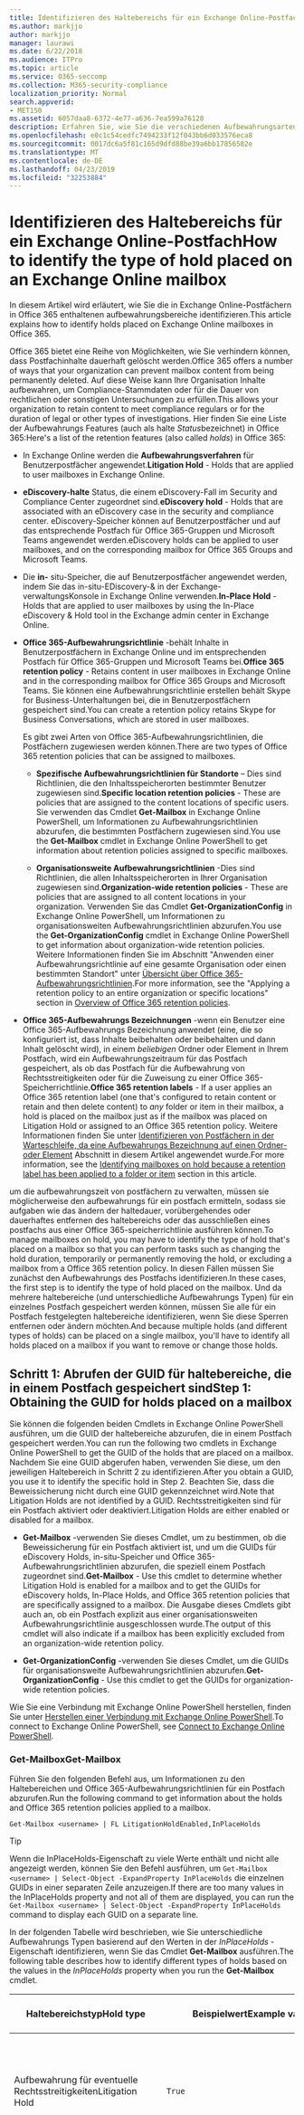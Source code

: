 ```yaml
---
title: Identifizieren des Haltebereichs für ein Exchange Online-Postfach
ms.author: markjjo
author: markjjo
manager: laurawi
ms.date: 6/22/2018
ms.audience: ITPro
ms.topic: article
ms.service: O365-seccomp
ms.collection: M365-security-compliance
localization_priority: Normal
search.appverid:
- MET150
ms.assetid: 6057daa8-6372-4e77-a636-7ea599a76128
description: Erfahren Sie, wie Sie die verschiedenen Aufbewahrungsarten identifizieren können, die in einem Office 365-Postfach gespeichert werden dürfen. Zu diesen Aufbewahrungsarten gehört das Litigation Hold, eDiscovery Holds und Office 365 Retention Policies. Sie können auch feststellen, ob ein Benutzer von einer organisationsweiten Aufbewahrungsrichtlinie ausgeschlossen wurde.
ms.openlocfilehash: e0c1c54cedfc7494233f12f043bb6d033576eca8
ms.sourcegitcommit: 0017dc6a5f81c165d9dfd88be39a6bb17856582e
ms.translationtype: MT
ms.contentlocale: de-DE
ms.lasthandoff: 04/23/2019
ms.locfileid: "32253884"
---
```

# <a name="how-to-identify-the-type-of-hold-placed-on-an-exchange-online-mailbox"></a><span data-ttu-id="81dcb-105">Identifizieren des Haltebereichs für ein Exchange Online-Postfach</span><span class="sxs-lookup"><span data-stu-id="81dcb-105">How to identify the type of hold placed on an Exchange Online mailbox</span></span>

<span data-ttu-id="81dcb-106">In diesem Artikel wird erläutert, wie Sie die in Exchange Online-Postfächern in Office 365 enthaltenen aufbewahrungsbereiche identifizieren.</span><span class="sxs-lookup"><span data-stu-id="81dcb-106">This article explains how to identify holds placed on Exchange Online mailboxes in Office 365.</span></span>

<span data-ttu-id="81dcb-107">Office 365 bietet eine Reihe von Möglichkeiten, wie Sie verhindern können, dass Postfachinhalte dauerhaft gelöscht werden.</span><span class="sxs-lookup"><span data-stu-id="81dcb-107">Office 365 offers a number of ways that your organization can prevent mailbox content from being permanently deleted.</span></span> <span data-ttu-id="81dcb-108">Auf diese Weise kann Ihre Organisation Inhalte aufbewahren, um Compliance-Stammdaten oder für die Dauer von rechtlichen oder sonstigen Untersuchungen zu erfüllen.</span><span class="sxs-lookup"><span data-stu-id="81dcb-108">This allows your organization to retain content to meet compliance regulars or for the duration of legal or other types of investigations.</span></span> <span data-ttu-id="81dcb-109">Hier finden Sie eine Liste der Aufbewahrungs Features (auch als halte *Status*bezeichnet) in Office 365:</span><span class="sxs-lookup"><span data-stu-id="81dcb-109">Here's a list of the retention features (also called *holds*) in Office 365:</span></span>

- <span data-ttu-id="81dcb-110">In Exchange Online werden die **Aufbewahrungsverfahren** für Benutzerpostfächer angewendet.</span><span class="sxs-lookup"><span data-stu-id="81dcb-110">**Litigation Hold** - Holds that are applied to user mailboxes in Exchange Online.</span></span>

- <span data-ttu-id="81dcb-111">**eDiscovery-halte** Status, die einem eDiscovery-Fall im Security and Compliance Center zugeordnet sind.</span><span class="sxs-lookup"><span data-stu-id="81dcb-111">**eDiscovery hold** - Holds that are associated with an eDiscovery case in the security and compliance center.</span></span> <span data-ttu-id="81dcb-112">eDiscovery-Speicher können auf Benutzerpostfächer und auf das entsprechende Postfach für Office 365-Gruppen und Microsoft Teams angewendet werden.</span><span class="sxs-lookup"><span data-stu-id="81dcb-112">eDiscovery holds can be applied to user mailboxes, and on the corresponding mailbox for Office 365 Groups and Microsoft Teams.</span></span>

- <span data-ttu-id="81dcb-113">Die **in-** situ-Speicher, die auf Benutzerpostfächer angewendet werden, indem Sie das in-situ-EDiscovery-& in der Exchange-verwaltungsKonsole in Exchange Online verwenden.</span><span class="sxs-lookup"><span data-stu-id="81dcb-113">**In-Place Hold** - Holds that are applied to user mailboxes by using the In-Place eDiscovery & Hold tool in the Exchange admin center in Exchange Online.</span></span>

- <span data-ttu-id="81dcb-114">**Office 365-Aufbewahrungsrichtlinie** -behält Inhalte in Benutzerpostfächern in Exchange Online und im entsprechenden Postfach für Office 365-Gruppen und Microsoft Teams bei.</span><span class="sxs-lookup"><span data-stu-id="81dcb-114">**Office 365 retention policy** - Retains content in user mailboxes in Exchange Online and in the corresponding mailbox for Office 365 Groups and Microsoft Teams.</span></span> <span data-ttu-id="81dcb-115">Sie können eine Aufbewahrungsrichtlinie erstellen behält Skype for Business-Unterhaltungen bei, die in Benutzerpostfächern gespeichert sind.</span><span class="sxs-lookup"><span data-stu-id="81dcb-115">You can create a retention policy retains Skype for Business Conversations, which are stored in user mailboxes.</span></span>

  <span data-ttu-id="81dcb-116">Es gibt zwei Arten von Office 365-Aufbewahrungsrichtlinien, die Postfächern zugewiesen werden können.</span><span class="sxs-lookup"><span data-stu-id="81dcb-116">There are two types of Office 365 retention policies that can be assigned to mailboxes.</span></span>

    - <span data-ttu-id="81dcb-117">**Spezifische Aufbewahrungsrichtlinien für Standorte** – Dies sind Richtlinien, die den Inhaltsspeicherorten bestimmter Benutzer zugewiesen sind.</span><span class="sxs-lookup"><span data-stu-id="81dcb-117">**Specific location retention policies** - These are policies that are assigned to the content locations of specific users.</span></span> <span data-ttu-id="81dcb-118">Sie verwenden das Cmdlet **Get-Mailbox** in Exchange Online PowerShell, um Informationen zu Aufbewahrungsrichtlinien abzurufen, die bestimmten Postfächern zugewiesen sind.</span><span class="sxs-lookup"><span data-stu-id="81dcb-118">You use the **Get-Mailbox** cmdlet in Exchange Online PowerShell to get information about retention policies assigned to specific mailboxes.</span></span>

    - <span data-ttu-id="81dcb-119">**Organisationsweite Aufbewahrungsrichtlinien** -Dies sind Richtlinien, die allen Inhaltsspeicherorten in Ihrer Organisation zugewiesen sind.</span><span class="sxs-lookup"><span data-stu-id="81dcb-119">**Organization-wide retention policies** - These are policies that are assigned to all content locations in your organization.</span></span> <span data-ttu-id="81dcb-120">Verwenden Sie das Cmdlet **Get-OrganizationConfig** in Exchange Online PowerShell, um Informationen zu organisationsweiten Aufbewahrungsrichtlinien abzurufen.</span><span class="sxs-lookup"><span data-stu-id="81dcb-120">You use the **Get-OrganizationConfig** cmdlet in Exchange Online PowerShell to get information about organization-wide retention policies.</span></span>
  <span data-ttu-id="81dcb-121">Weitere Informationen finden Sie im Abschnitt "Anwenden einer Aufbewahrungsrichtlinie auf eine gesamte Organisation oder einen bestimmten Standort" unter [Übersicht über Office 365-Aufbewahrungsrichtlinien](retention-policies.md#applying-a-retention-policy-to-an-entire-organization-or-specific-locations).</span><span class="sxs-lookup"><span data-stu-id="81dcb-121">For more information, see the "Applying a retention policy to an entire organization or specific locations" section in [Overview of Office 365 retention policies](retention-policies.md#applying-a-retention-policy-to-an-entire-organization-or-specific-locations).</span></span>

- <span data-ttu-id="81dcb-122">**Office 365-Aufbewahrungs Bezeichnungen** -wenn ein Benutzer eine Office 365-Aufbewahrungs Bezeichnung anwendet (eine, die so konfiguriert ist, dass Inhalte beibehalten oder beibehalten und dann Inhalt gelöscht wird), in einem *beliebigen* Ordner oder Element in Ihrem Postfach, wird ein Aufbewahrungszeitraum für das Postfach gespeichert, als ob das Postfach für die Aufbewahrung von Rechtsstreitigkeiten oder für die Zuweisung zu einer Office 365-Speicherrichtlinie.</span><span class="sxs-lookup"><span data-stu-id="81dcb-122">**Office 365 retention labels** - If a user applies an Office 365 retention label (one that's configured to retain content or retain and then delete content) to *any* folder or item in their mailbox, a hold is placed on the mailbox just as if the mailbox was placed on Litigation Hold or assigned to an Office 365 retention policy.</span></span> <span data-ttu-id="81dcb-123">Weitere Informationen finden Sie unter [Identifizieren von Postfächern in der Warteschleife, da eine Aufbewahrungs Bezeichnung auf einen Ordner-oder Element](#identifying-mailboxes-on-hold-because-a-retention-label-has-been-applied-to-a-folder-or-item) Abschnitt in diesem Artikel angewendet wurde.</span><span class="sxs-lookup"><span data-stu-id="81dcb-123">For more information, see the [Identifying mailboxes on hold because a retention label has been applied to a folder or item](#identifying-mailboxes-on-hold-because-a-retention-label-has-been-applied-to-a-folder-or-item) section in this article.</span></span>

<span data-ttu-id="81dcb-124">um die aufbewahrungszeit von postfächern zu verwalten, müssen sie möglicherweise den aufbewahrungs für ein postfach ermitteln, sodass sie aufgaben wie das ändern der haltedauer, vorübergehendes oder dauerhaftes entfernen des haltebereichs oder das ausschließen eines postfachs aus einer Office 365-speicherrichtlinie ausführen können.</span><span class="sxs-lookup"><span data-stu-id="81dcb-124">To manage mailboxes on hold, you may have to identify the type of hold that's placed on a mailbox so that you can perform tasks such as changing the hold duration, temporarily or permanently removing the hold, or excluding a mailbox from a Office 365 retention policy.</span></span> <span data-ttu-id="81dcb-125">In diesen Fällen müssen Sie zunächst den Aufbewahrungs des Postfachs identifizieren.</span><span class="sxs-lookup"><span data-stu-id="81dcb-125">In these cases, the first step is to identify the type of hold placed on the mailbox.</span></span> <span data-ttu-id="81dcb-126">Und da mehrere haltebereiche (und unterschiedliche Aufbewahrungs Typen) für ein einzelnes Postfach gespeichert werden können, müssen Sie alle für ein Postfach festgelegten haltebereiche identifizieren, wenn Sie diese Sperren entfernen oder ändern möchten.</span><span class="sxs-lookup"><span data-stu-id="81dcb-126">And because multiple holds (and different types of holds) can be placed on a single mailbox, you'll have to identify all holds placed on a mailbox if you want to remove or change those holds.</span></span>

## <a name="step-1-obtaining-the-guid-for-holds-placed-on-a-mailbox"></a><span data-ttu-id="81dcb-127">Schritt 1: Abrufen der GUID für haltebereiche, die in einem Postfach gespeichert sind</span><span class="sxs-lookup"><span data-stu-id="81dcb-127">Step 1: Obtaining the GUID for holds placed on a mailbox</span></span>

<span data-ttu-id="81dcb-128">Sie können die folgenden beiden Cmdlets in Exchange Online PowerShell ausführen, um die GUID der haltebereiche abzurufen, die in einem Postfach gespeichert werden.</span><span class="sxs-lookup"><span data-stu-id="81dcb-128">You can run the following two cmdlets in Exchange Online PowerShell to get the GUID of the holds that are placed on a mailbox.</span></span> <span data-ttu-id="81dcb-129">Nachdem Sie eine GUID abgerufen haben, verwenden Sie diese, um den jeweiligen Haltebereich in Schritt 2 zu identifizieren.</span><span class="sxs-lookup"><span data-stu-id="81dcb-129">After you obtain a GUID, you use it to identify the specific hold in Step 2.</span></span> <span data-ttu-id="81dcb-130">Beachten Sie, dass die Beweissicherung nicht durch eine GUID gekennzeichnet wird.</span><span class="sxs-lookup"><span data-stu-id="81dcb-130">Note that Litigation Holds are not identified by a GUID.</span></span> <span data-ttu-id="81dcb-131">Rechtsstreitigkeiten sind für ein Postfach aktiviert oder deaktiviert.</span><span class="sxs-lookup"><span data-stu-id="81dcb-131">Litigation Holds are either enabled or disabled for a mailbox.</span></span>

- <span data-ttu-id="81dcb-132">**Get-Mailbox** -verwenden Sie dieses Cmdlet, um zu bestimmen, ob die Beweissicherung für ein Postfach aktiviert ist, und um die GUIDs für eDiscovery Holds, in-situ-Speicher und Office 365-Aufbewahrungsrichtlinien abzurufen, die speziell einem Postfach zugeordnet sind.</span><span class="sxs-lookup"><span data-stu-id="81dcb-132">**Get-Mailbox** - Use this cmdlet to determine whether Litigation Hold is enabled for a mailbox and to get the GUIDs for eDiscovery holds, In-Place Holds, and Office 365 retention policies that are specifically assigned to a mailbox.</span></span> <span data-ttu-id="81dcb-133">Die Ausgabe dieses Cmdlets gibt auch an, ob ein Postfach explizit aus einer organisationsweiten Aufbewahrungsrichtlinie ausgeschlossen wurde.</span><span class="sxs-lookup"><span data-stu-id="81dcb-133">The output of this cmdlet will also indicate if a mailbox has been explicitly excluded from an organization-wide retention policy.</span></span>

- <span data-ttu-id="81dcb-134">**Get-OrganizationConfig** -verwenden Sie dieses Cmdlet, um die GUIDs für organisationsweite Aufbewahrungsrichtlinien abzurufen.</span><span class="sxs-lookup"><span data-stu-id="81dcb-134">**Get-OrganizationConfig** - Use this cmdlet to get the GUIDs for organization-wide retention policies.</span></span>

<span data-ttu-id="81dcb-135">Wie Sie eine Verbindung mit Exchange Online PowerShell herstellen, finden Sie unter [Herstellen einer Verbindung mit Exchange Online PowerShell](https://docs.microsoft.com/powershell/exchange/exchange-online/connect-to-exchange-online-powershell/connect-to-exchange-online-powershell?view=exchange-ps).</span><span class="sxs-lookup"><span data-stu-id="81dcb-135">To connect to Exchange Online PowerShell, see [Connect to Exchange Online PowerShell](https://docs.microsoft.com/powershell/exchange/exchange-online/connect-to-exchange-online-powershell/connect-to-exchange-online-powershell?view=exchange-ps).</span></span>

### <a name="get-mailbox"></a><span data-ttu-id="81dcb-136">Get-Mailbox</span><span class="sxs-lookup"><span data-stu-id="81dcb-136">Get-Mailbox</span></span>

<span data-ttu-id="81dcb-137">Führen Sie den folgenden Befehl aus, um Informationen zu den Haltebereichen und Office 365-Aufbewahrungsrichtlinien für ein Postfach abzurufen.</span><span class="sxs-lookup"><span data-stu-id="81dcb-137">Run the following command to get information about the holds and Office 365 retention policies applied to a mailbox.</span></span>

```
Get-Mailbox <username> | FL LitigationHoldEnabled,InPlaceHolds
```

> [!TIP]
> <span data-ttu-id="81dcb-138">Wenn die InPlaceHolds-Eigenschaft zu viele Werte enthält und nicht alle angezeigt werden, können Sie den Befehl ausführen, um `Get-Mailbox <username> | Select-Object -ExpandProperty InPlaceHolds` die einzelnen GUIDs in einer separaten Zeile anzuzeigen.</span><span class="sxs-lookup"><span data-stu-id="81dcb-138">If there are too many values in the InPlaceHolds property and not all of them are displayed, you can run the `Get-Mailbox <username> | Select-Object -ExpandProperty InPlaceHolds` command to display each GUID on a separate line.</span></span>

<span data-ttu-id="81dcb-139">In der folgenden Tabelle wird beschrieben, wie Sie unterschiedliche Aufbewahrungs Typen basierend auf den Werten in der *InPlaceHolds* -Eigenschaft identifizieren, wenn Sie das Cmdlet **Get-Mailbox** ausführen.</span><span class="sxs-lookup"><span data-stu-id="81dcb-139">The following table describes how to identify different types of holds based on the values in the *InPlaceHolds* property when you run the **Get-Mailbox** cmdlet.</span></span>


|<span data-ttu-id="81dcb-140">Haltebereichstyp</span><span class="sxs-lookup"><span data-stu-id="81dcb-140">Hold type</span></span>  |<span data-ttu-id="81dcb-141">Beispielwert</span><span class="sxs-lookup"><span data-stu-id="81dcb-141">Example value</span></span>  |<span data-ttu-id="81dcb-142">So identifizieren Sie den Haltestatus</span><span class="sxs-lookup"><span data-stu-id="81dcb-142">How to identify the hold</span></span>  |
|---------|---------|---------|
|<span data-ttu-id="81dcb-143">Aufbewahrung für eventuelle Rechtsstreitigkeiten</span><span class="sxs-lookup"><span data-stu-id="81dcb-143">Litigation Hold</span></span>     |    `True`     |     <span data-ttu-id="81dcb-144">Die Beweissicherung für ein Postfach ist aktiviert, wenn die *LitigationHoldEnabled* -Eigenschaft `True`auf festgelegt ist.</span><span class="sxs-lookup"><span data-stu-id="81dcb-144">Litigation Hold is enabled for a mailbox if the *LitigationHoldEnabled* property is set to `True`.</span></span>    |
|<span data-ttu-id="81dcb-145">eDiscovery-Haltebereich</span><span class="sxs-lookup"><span data-stu-id="81dcb-145">eDiscovery hold</span></span>     |  `UniH7d895d48-7e23-4a8d-8346-533c3beac15d`       |   <span data-ttu-id="81dcb-146">Die *InPlaceHolds-Eigenschaft* enthält die GUID eines beliebigen haltebereichs, der einem eDiscovery-Fall im Security and Compliance Center zugeordnet ist.</span><span class="sxs-lookup"><span data-stu-id="81dcb-146">The *InPlaceHolds property* contains the GUID of any hold associated with an eDiscovery case in the security and compliance center.</span></span> <span data-ttu-id="81dcb-147">Sie können feststellen, dass dies ein eDiscovery-Speicher ist, da `UniH` die GUID mit dem Präfix beginnt (das einen einheitlichen Haltebereich bezeichnet).</span><span class="sxs-lookup"><span data-stu-id="81dcb-147">You can tell this is an eDiscovery hold because the GUID starts with the `UniH` prefix (which denotes a Unified Hold).</span></span>      |
|<span data-ttu-id="81dcb-148">Compliance-Archiv</span><span class="sxs-lookup"><span data-stu-id="81dcb-148">In-Place Hold</span></span>     |     `c0ba3ce811b6432a8751430937152491` <br/> <span data-ttu-id="81dcb-149">oder</span><span class="sxs-lookup"><span data-stu-id="81dcb-149">or</span></span> <br/> `cld9c0a984ca74b457fbe4504bf7d3e00de`  |     <span data-ttu-id="81dcb-150">Die *InPlaceHolds* -Eigenschaft enthält die GUID des in-situ-Speichers, der für das Postfach platziert wird.</span><span class="sxs-lookup"><span data-stu-id="81dcb-150">The *InPlaceHolds* property contains the GUID of the In-Place Hold that's placed on the mailbox.</span></span> <span data-ttu-id="81dcb-151">Sie können feststellen, dass es sich um einen in-situ-Speicher handelt, da die GUID entweder nicht mit einem `cld` Präfix beginnt oder mit dem Präfix startet.</span><span class="sxs-lookup"><span data-stu-id="81dcb-151">You can tell this is an In-Place Hold because the GUID either doesn't start with a prefix or it starts with the `cld` prefix.</span></span>     |
|<span data-ttu-id="81dcb-152">Speziell auf das Postfach angewendete Aufbewahrungsrichtlinie für Office 365</span><span class="sxs-lookup"><span data-stu-id="81dcb-152">Office 365 retention policy specifically applied to the mailbox</span></span>     |    `mbxcdbbb86ce60342489bff371876e7f224:1` <br/> <span data-ttu-id="81dcb-153">oder</span><span class="sxs-lookup"><span data-stu-id="81dcb-153">or</span></span> <br/> `skp127d7cf1076947929bf136b7a2a8c36f:3`     |     <span data-ttu-id="81dcb-154">Die InPlaceHolds-Eigenschaft enthält GUIDs einer bestimmten Aufbewahrungsrichtlinie für Standorte, die auf das Postfach angewendet wird.</span><span class="sxs-lookup"><span data-stu-id="81dcb-154">The InPlaceHolds property contains GUIDs of any specific location retention policy that's applied to the mailbox.</span></span> <span data-ttu-id="81dcb-155">Sie können Aufbewahrungsrichtlinien identifizieren, da die GUID mit `mbx` dem oder `skp` dem Präfix beginnt.</span><span class="sxs-lookup"><span data-stu-id="81dcb-155">You can identify retention policies because the GUID starts with the `mbx` or the `skp` prefix.</span></span> <span data-ttu-id="81dcb-156">Das `skp` Präfix gibt an, dass die Aufbewahrungsrichtlinie auf Skype for Business-Unterhaltungen im Postfach des Benutzers angewendet wird.</span><span class="sxs-lookup"><span data-stu-id="81dcb-156">The `skp` prefix indicates that the retention policy is applied to Skype for Business conversations in the user's mailbox.</span></span>    |
|<span data-ttu-id="81dcb-157">Ausgeschlossen von einer organisationsweiten Office 365-Aufbewahrungsrichtlinie</span><span class="sxs-lookup"><span data-stu-id="81dcb-157">Excluded from an organization-wide Office 365 retention policy</span></span>     |   `-mbxe9b52bf7ab3b46a286308ecb29624696`      |     <span data-ttu-id="81dcb-158">Wenn ein Postfach aus einer organisationsweiten Office 365-Aufbewahrungsrichtlinie ausgeschlossen ist, wird die GUID für die Aufbewahrungsrichtlinie, von der das Postfach ausgeschlossen wird, in der InPlaceHolds-Eigenschaft `-mbx` angezeigt und durch das Präfix gekennzeichnet.</span><span class="sxs-lookup"><span data-stu-id="81dcb-158">If a mailbox is excluded from an organization-wide Office 365 retention policy, the GUID for the retention policy the mailbox is excluded from is displayed in the InPlaceHolds property and is identified by the `-mbx` prefix.</span></span>    |

### <a name="get-organizationconfig"></a><span data-ttu-id="81dcb-159">Get-OrganizationConfig</span><span class="sxs-lookup"><span data-stu-id="81dcb-159">Get-OrganizationConfig</span></span>
<span data-ttu-id="81dcb-160">Wenn die *InPlaceHolds* -Eigenschaft beim Ausführen des Cmdlets **Get-Mailbox** leer ist, kann weiterhin eine oder mehrere organisationsweite Office 365-Aufbewahrungsrichtlinien auf das Postfach angewendet werden.</span><span class="sxs-lookup"><span data-stu-id="81dcb-160">If the *InPlaceHolds* property is empty when you run the **Get-Mailbox** cmdlet, there still may be one or more organization-wide Office 365 retention policies applied to the mailbox.</span></span> <span data-ttu-id="81dcb-161">Führen Sie den folgenden Befehl in Exchange Online PowerShell aus, um eine Liste der GUIDs für organisationsweite Office 365-Aufbewahrungsrichtlinien abzurufen.</span><span class="sxs-lookup"><span data-stu-id="81dcb-161">Run the following command in Exchange Online PowerShell to get a list of GUIDs for organization-wide Office 365 retention policies.</span></span>

```
Get-OrganizationConfig | FL InPlaceHolds
```

> [!TIP]
> <span data-ttu-id="81dcb-162">Wenn die InPlaceHolds-Eigenschaft zu viele Werte enthält und nicht alle angezeigt werden, können Sie den Befehl ausführen, um `Get-OrganizationConfig | Select-Object -ExpandProperty InPlaceHolds` die einzelnen GUIDs in einer separaten Zeile anzuzeigen.</span><span class="sxs-lookup"><span data-stu-id="81dcb-162">If there are too many values in the InPlaceHolds property and not all of them are displayed, you can run the `Get-OrganizationConfig | Select-Object -ExpandProperty InPlaceHolds` command to display each GUID on a separate line.</span></span>

<span data-ttu-id="81dcb-163">In der folgenden Tabelle werden die unterschiedlichen organisationsweiten Aufbewahrungsarten und die Identifizierung der einzelnen Typen anhand der GUIDs beschrieben, die in der *InPlaceHolds* -Eigenschaft enthalten sind, wenn Sie das Cmdlet **Get-OrganizationConfig** ausführen.</span><span class="sxs-lookup"><span data-stu-id="81dcb-163">The following table describes the different types of organization-wide holds and how to identify each type based on the GUIDs contained in *InPlaceHolds* property when you run the **Get-OrganizationConfig** cmdlet.</span></span>


|<span data-ttu-id="81dcb-164">Haltebereichstyp</span><span class="sxs-lookup"><span data-stu-id="81dcb-164">Hold type</span></span>  |<span data-ttu-id="81dcb-165">Beispielwert</span><span class="sxs-lookup"><span data-stu-id="81dcb-165">Example value</span></span>  |<span data-ttu-id="81dcb-166">Beschreibung</span><span class="sxs-lookup"><span data-stu-id="81dcb-166">Description</span></span>  |
|---------|---------|---------|
|<span data-ttu-id="81dcb-167">Office 365-Aufbewahrungsrichtlinien, die auf Exchange-Postfächer, öffentliche Exchange-Ordner und Teams-Chats angewendet werden</span><span class="sxs-lookup"><span data-stu-id="81dcb-167">Office 365 retention policies applied to Exchange mailboxes, Exchange public folders, and Teams chats</span></span>    |      `mbx7cfb30345d454ac0a989ab3041051209:2`   |   <span data-ttu-id="81dcb-168">Organisationsweite Aufbewahrungsrichtlinien, die auf Exchange-Postfächer, öffentliche Exchange-Ordner und 1xN-Chats in Microsoft Teams angewendet werden, werden durch `mbx` GUIDs identifiziert, die mit dem Präfix beginnen.</span><span class="sxs-lookup"><span data-stu-id="81dcb-168">Organization-wide retention policies applied to Exchange mailboxes, Exchange public folders, and 1xN chats in Microsoft Teams are identified by GUIDs that start with the `mbx` prefix.</span></span> <span data-ttu-id="81dcb-169">Beachten Sie, dass 1xN-Chats im Postfach der einzelnen Chat Teilnehmer gespeichert werden.</span><span class="sxs-lookup"><span data-stu-id="81dcb-169">Note that 1xN chats are stored in the mailbox of the individual chat participants.</span></span>      |
|<span data-ttu-id="81dcb-170">Office 365-Aufbewahrungsrichtlinie, die auf Office 365-Gruppen und Teams-Kanal Nachrichten angewendet wird</span><span class="sxs-lookup"><span data-stu-id="81dcb-170">Office 365 retention policy applied to Office 365 Groups and Teams channel messages</span></span>     |   `grp1a0a132ee8944501a4bb6a452ec31171:3`      |    <span data-ttu-id="81dcb-171">Organisationsweite Aufbewahrungsrichtlinien, die auf Office 365-Gruppen und Kanal Nachrichten in Microsoft Teams angewendet werden, werden durch GUIDs `grp` identifiziert, die mit dem Präfix beginnen.</span><span class="sxs-lookup"><span data-stu-id="81dcb-171">Organization-wide retention policies applied to Office 365 groups and channel messages in Microsoft Teams are identified by GUIDs that start with the `grp` prefix.</span></span> <span data-ttu-id="81dcb-172">Beachten Sie, dass Kanal Nachrichten im Gruppenpostfach gespeichert sind, das einem Microsoft-Team zugeordnet ist.</span><span class="sxs-lookup"><span data-stu-id="81dcb-172">Note that channel messages are stored in the group mailbox that is associated with a Microsoft Team.</span></span>     |

<span data-ttu-id="81dcb-173">Weitere Informationen zu Aufbewahrungsrichtlinien für Microsoft Teams finden Sie im Abschnitt "Standort Teams" im [Überblick über Aufbewahrungsrichtlinien](retention-policies.md#applying-a-retention-policy-to-an-entire-organization-or-specific-locations).</span><span class="sxs-lookup"><span data-stu-id="81dcb-173">For more information retention policies applied to Microsoft Teams, see the "Teams location" section [Overview of retention policies](retention-policies.md#applying-a-retention-policy-to-an-entire-organization-or-specific-locations).</span></span>

### <a name="understanding-the-format-of-the-inplaceholds-value-for-retention-policies"></a><span data-ttu-id="81dcb-174">Grundlegendes zum Format des InPlaceHolds-Werts für Aufbewahrungsrichtlinien</span><span class="sxs-lookup"><span data-stu-id="81dcb-174">Understanding the format of the InPlaceHolds value for retention policies</span></span>

<span data-ttu-id="81dcb-175">Zusätzlich zum Präfix (MBX, SKP oder GRP), das ein Element in der InPlaceHolds-Eigenschaft als Office 365-Aufbewahrungsrichtlinie identifiziert, enthält der Wert auch ein Suffix, das den Typ der Aufbewahrungsaktion identifiziert, die für die Richtlinie konfiguriert ist.</span><span class="sxs-lookup"><span data-stu-id="81dcb-175">In addition to the prefix (mbx, skp, or grp) that identifies an item in the InPlaceHolds property as an Office 365 retention policy, the value also contains a suffix that identifies the type of retention action that's configured for the policy.</span></span> <span data-ttu-id="81dcb-176">Das Aktion-Suffix wird beispielsweise in den folgenden Beispielen fett hervorgehoben:</span><span class="sxs-lookup"><span data-stu-id="81dcb-176">For example, the action suffix is highlighted in bold type in the following examples:</span></span>

   <span data-ttu-id="81dcb-177">`skp127d7cf1076947929bf136b7a2a8c36f`**: 1**</span><span class="sxs-lookup"><span data-stu-id="81dcb-177">`skp127d7cf1076947929bf136b7a2a8c36f`**:1**</span></span>

   <span data-ttu-id="81dcb-178">`mbx7cfb30345d454ac0a989ab3041051209`**: 2**</span><span class="sxs-lookup"><span data-stu-id="81dcb-178">`mbx7cfb30345d454ac0a989ab3041051209`**:2**</span></span>

   <span data-ttu-id="81dcb-179">`grp1a0a132ee8944501a4bb6a452ec31171`**: 3**</span><span class="sxs-lookup"><span data-stu-id="81dcb-179">`grp1a0a132ee8944501a4bb6a452ec31171`**:3**</span></span>

<span data-ttu-id="81dcb-180">In der folgenden Tabelle sind die drei möglichen Aufbewahrungsaktionen definiert:</span><span class="sxs-lookup"><span data-stu-id="81dcb-180">The following table defines the three possible retention actions:</span></span>

|<span data-ttu-id="81dcb-181">Wert</span><span class="sxs-lookup"><span data-stu-id="81dcb-181">Value</span></span>  |<span data-ttu-id="81dcb-182">Beschreibung</span><span class="sxs-lookup"><span data-stu-id="81dcb-182">Description</span></span>  |
|---------|---------|
|<span data-ttu-id="81dcb-183">**1**</span><span class="sxs-lookup"><span data-stu-id="81dcb-183">**1**</span></span>     | <span data-ttu-id="81dcb-184">Gibt an, dass die Aufbewahrungsrichtlinie zum Löschen von Elementen konfiguriert ist; die Richtlinie behält keine Elemente bei.</span><span class="sxs-lookup"><span data-stu-id="81dcb-184">Indicates the retention policy is configured to delete items; the policy doesn't retain items.</span></span>        |
|<span data-ttu-id="81dcb-185">**2**</span><span class="sxs-lookup"><span data-stu-id="81dcb-185">**2**</span></span>    |    <span data-ttu-id="81dcb-186">Gibt an, dass die Aufbewahrungsrichtlinie so konfiguriert ist, dass Elemente aufbewahrt werden. die Richtlinie löscht keine Elemente nach Ablauf des Aufbewahrungszeitraums.</span><span class="sxs-lookup"><span data-stu-id="81dcb-186">Indicates the retention policy is configured to hold items; the policy doesn't delete items after the retention period expires.</span></span>     |
|<span data-ttu-id="81dcb-187">**3**</span><span class="sxs-lookup"><span data-stu-id="81dcb-187">**3**</span></span>     |   <span data-ttu-id="81dcb-188">Gibt an, dass die Aufbewahrungsrichtlinie so konfiguriert ist, dass Elemente aufbewahrt und nach Ablauf des Aufbewahrungszeitraums gelöscht werden.</span><span class="sxs-lookup"><span data-stu-id="81dcb-188">Indicates the retention policy is configured to hold items and then delete them after the retention period expires.</span></span>      |

<span data-ttu-id="81dcb-189">Weitere Informationen zu Aufbewahrungsaktionen finden Sie im Abschnitt "Beibehaltung von Inhalten für einen bestimmten Zeitraum" unter Übersicht über [Aufbewahrungsrichtlinien](retention-policies.md#retaining-content-for-a-specific-period-of-time).</span><span class="sxs-lookup"><span data-stu-id="81dcb-189">For more information about retention actions, see the "Retaining content for a specific period of time" section in [Overview of retention policies](retention-policies.md#retaining-content-for-a-specific-period-of-time).</span></span>
   
## <a name="step-2-using-the-guid-to-identify-the-hold"></a><span data-ttu-id="81dcb-190">Schritt 2: Verwenden der GUID zum Identifizieren des haltebereichs</span><span class="sxs-lookup"><span data-stu-id="81dcb-190">Step 2: Using the GUID to identify the hold</span></span>

<span data-ttu-id="81dcb-191">Nachdem Sie die GUID für einen Haltebereich abgerufen haben, der auf ein Postfach angewendet wird, besteht der nächste Schritt darin, die GUID zu verwenden, um den Haltestatus zu identifizieren.</span><span class="sxs-lookup"><span data-stu-id="81dcb-191">After you obtain the GUID for a hold that is applied to a mailbox, the next step is to use that GUID to identify the hold.</span></span> <span data-ttu-id="81dcb-192">In den folgenden Abschnitten wird gezeigt, wie der Name des haltebereichs (und andere Informationen) mithilfe der Hold-GUID identifiziert wird.</span><span class="sxs-lookup"><span data-stu-id="81dcb-192">The following sections show how to identify the name of the hold (and other information) by using the hold GUID.</span></span>

### <a name="ediscovery-holds"></a><span data-ttu-id="81dcb-193">eDiscovery-Aufbewahrung</span><span class="sxs-lookup"><span data-stu-id="81dcb-193">eDiscovery holds</span></span>

<span data-ttu-id="81dcb-194">Führen Sie die folgenden Befehle in Security & Compliance Center PowerShell aus, um einen eDiscovery-Speicher zu identifizieren, der auf das Postfach angewendet wird.</span><span class="sxs-lookup"><span data-stu-id="81dcb-194">Run the following commands in Security & Compliance Center PowerShell to identify an eDiscovery hold that's applied to the mailbox.</span></span> <span data-ttu-id="81dcb-195">Verwenden Sie die GUID (ohne UniH-Präfix) für den eDiscovery-Speicher, den Sie in Schritt 1 identifiziert haben.</span><span class="sxs-lookup"><span data-stu-id="81dcb-195">Use the GUID (not including the UniH prefix) for the eDiscovery hold that you identified in Step 1.</span></span> <span data-ttu-id="81dcb-196">Der erste Befehl erstellt eine Variable, die Informationen über den Haltebereich enthält; Diese Variable wird in den anderen Befehlen verwendet.</span><span class="sxs-lookup"><span data-stu-id="81dcb-196">The first command creates a variable that contains information about the hold; this variable is used in the other commands.</span></span> <span data-ttu-id="81dcb-197">Der zweite Befehl zeigt den Namen des eDiscovery-Falls an, dem der Haltebereich zugeordnet ist.</span><span class="sxs-lookup"><span data-stu-id="81dcb-197">The second command displays the name of the eDiscovery case the hold is associated with.</span></span> <span data-ttu-id="81dcb-198">Der dritte Befehl zeigt den Haltestatus und eine Liste der Postfächer an, auf die der Haltebereich angewendet wird.</span><span class="sxs-lookup"><span data-stu-id="81dcb-198">The third command displays the name of the hold and a list of the mailboxes the hold applies to.</span></span>

```
$CaseHold = Get-CaseHoldPolicy <hold GUID without prefix>
```

```
Get-ComplianceCase $CaseHold.CaseId | FL Name
```

```
$CaseHold | FL Name,ExchangeLocation
```

<span data-ttu-id="81dcb-199">Informationen zum Herstellen einer Verbindung mit Security & Compliance Center PowerShell finden Sie unter [Connect to Security _AMP_ Compliance Center PowerShell](https://docs.microsoft.com/powershell/exchange/office-365-scc/connect-to-scc-powershell/connect-to-scc-powershell?view=exchange-ps).</span><span class="sxs-lookup"><span data-stu-id="81dcb-199">To connect to Security & Compliance Center PowerShell, see  [Connect to Security & Compliance Center PowerShell](https://docs.microsoft.com/powershell/exchange/office-365-scc/connect-to-scc-powershell/connect-to-scc-powershell?view=exchange-ps).</span></span>

### <a name="in-place-holds"></a><span data-ttu-id="81dcb-200">In-situ-Aufbewahrung</span><span class="sxs-lookup"><span data-stu-id="81dcb-200">In-Place Holds</span></span>

<span data-ttu-id="81dcb-201">Führen Sie den folgenden Befehl in Exchange Online PowerShell aus, um den in-situ-Speicher zu identifizieren, der auf das Postfach angewendet wird.</span><span class="sxs-lookup"><span data-stu-id="81dcb-201">Run the following command in Exchange Online PowerShell to identify the In-Place Hold that's applied to the mailbox.</span></span> <span data-ttu-id="81dcb-202">Verwenden Sie die GUID für den in-situ-Speicher, den Sie in Schritt 1 identifiziert haben.</span><span class="sxs-lookup"><span data-stu-id="81dcb-202">Use the GUID for the In-Place Hold that you identified in Step 1.</span></span> <span data-ttu-id="81dcb-203">Der Befehl zeigt den Haltestatus und eine Liste der Postfächer an, auf die der Haltebereich angewendet wird.</span><span class="sxs-lookup"><span data-stu-id="81dcb-203">The command displays the name of the hold and a list of the mailboxes the hold applies to.</span></span>

```
Get-MailboxSearch -InPlaceHoldIdentity <hold GUID> | FL Name,SourceMailboxes
```
<span data-ttu-id="81dcb-204">Beachten Sie Folgendes: Wenn die GUID für den in-situ-Speicher `cld` mit dem Präfix beginnt, achten Sie darauf, das Präfix beim Ausführen des vorherigen Befehls einzuschließen.</span><span class="sxs-lookup"><span data-stu-id="81dcb-204">Note that if the GUID for the In-Place Hold starts with the `cld` prefix, be sure to include the prefix when running the previous command.</span></span>

### <a name="office-365-retention-policies"></a><span data-ttu-id="81dcb-205">Office 365-Aufbewahrungsrichtlinien</span><span class="sxs-lookup"><span data-stu-id="81dcb-205">Office 365 retention policies</span></span>

<span data-ttu-id="81dcb-206">Führen Sie den folgenden Befehl in Security & Compliance Center PowerShell aus, um die Office 365-Aufbewahrungsrichtlinie (organisationsweit oder spezifischer Speicherort) zu identifizieren, die auf das Postfach angewendet wird.</span><span class="sxs-lookup"><span data-stu-id="81dcb-206">Run the following command in Security & Compliance Center PowerShell to identity the Office 365 retention policy (organization-wide or specific location) that's applied to the mailbox.</span></span> <span data-ttu-id="81dcb-207">Verwenden Sie die GUID (ohne das MBX-, SKP-oder GRP-Präfix oder das Aktions Suffix), die Sie in Schritt 1 identifiziert haben.</span><span class="sxs-lookup"><span data-stu-id="81dcb-207">Use the GUID (not including the mbx, skp, or grp prefix or the action suffix) that you identified in Step 1.</span></span>

```
Get-RetentionCompliancePolicy <hold GUID without prefix or suffix> -DistributionDetail  | FL Name,*Location
```

## <a name="identifying-mailboxes-on-hold-because-a-retention-label-has-been-applied-to-a-folder-or-item"></a><span data-ttu-id="81dcb-208">Identifizieren von Postfächern in der Warteschleife, da eine Aufbewahrungs Bezeichnung auf einen Ordner oder ein Element angewendet wurde</span><span class="sxs-lookup"><span data-stu-id="81dcb-208">Identifying mailboxes on hold because a retention label has been applied to a folder or item</span></span>

<span data-ttu-id="81dcb-209">Wenn ein Benutzer eine Aufbewahrungs Bezeichnung anwendet, die so konfiguriert ist, dass Inhalte beibehalten oder beibehalten und dann Inhalt in einem beliebigen Ordner oder Element in Ihrem Postfach gelöscht wird, wird die *ComplianceTagHoldApplied* -Postfacheigenschaft auf **true**festgelegt.</span><span class="sxs-lookup"><span data-stu-id="81dcb-209">Whenever a user applies a retention label that's configured to retain content or retain and then delete content to any folder or item in their mailbox, the *ComplianceTagHoldApplied* mailbox property is set to **True**.</span></span> <span data-ttu-id="81dcb-210">Wenn dies der Fall ist, wird das Postfach als in der Warteschleife gehalten, so als ob es in einem Rechtsstreit gehalten oder einer Office 365-Aufbewahrungsrichtlinie zugewiesen wurde.</span><span class="sxs-lookup"><span data-stu-id="81dcb-210">When this happens, the mailbox is considered to be on hold, just as if it was placed on Litigation Hold or assigned to an Office 365 retention policy.</span></span> <span data-ttu-id="81dcb-211">Wenn die *ComplianceTagHoldApplied* -Eigenschaft auf **true**festgelegt ist, können die folgenden Dinge auftreten:</span><span class="sxs-lookup"><span data-stu-id="81dcb-211">When the *ComplianceTagHoldApplied* property is set to **True**, the following things may occur:</span></span>

- <span data-ttu-id="81dcb-212">Wenn das Postfach oder das Office 365-Benutzerkonto des Benutzers gelöscht wird, wird das Postfach zu einem inaktiven [Postfach](inactive-mailboxes-in-office-365.md).</span><span class="sxs-lookup"><span data-stu-id="81dcb-212">If the mailbox or the user's Office 365 user account is deleted, the mailbox becomes an [inactive mailbox](inactive-mailboxes-in-office-365.md).</span></span>
- <span data-ttu-id="81dcb-213">Sie können das Postfach nicht deaktivieren (entweder das primäre Postfach oder das Archivpostfach, falls es aktiviert ist).</span><span class="sxs-lookup"><span data-stu-id="81dcb-213">You won't be able to disable the mailbox (either the primary mailbox or the archive mailbox, if it's enabled).</span></span>
- <span data-ttu-id="81dcb-214">Elemente im Postfach können länger aufbewahrt werden als erwartet.</span><span class="sxs-lookup"><span data-stu-id="81dcb-214">Items in the mailbox may be retained longer than expected.</span></span> <span data-ttu-id="81dcb-215">Der Grund ist, dass das Postfach in der Warteschleife gespeichert wird und daher keine Elemente endgültig gelöscht werden.</span><span class="sxs-lookup"><span data-stu-id="81dcb-215">This is because the mailbox is on hold and therefore no items will be permanently deleted (purged).</span></span>

<span data-ttu-id="81dcb-216">Führen Sie den folgenden Befehl in Exchange Online PowerShell aus, um den Wert der *ComplianceTagHoldApplied* -Eigenschaft anzuzeigen:</span><span class="sxs-lookup"><span data-stu-id="81dcb-216">To view the value of the *ComplianceTagHoldApplied* property, run the following command in Exchange Online PowerShell:</span></span>

```
Get-Mailbox <username> |FL ComplianceTagHoldApplied
```

<span data-ttu-id="81dcb-217">Weitere Informationen zu Aufbewahrungs Bezeichnungen finden Sie unter [Overview of Office 365 Retention Labels](labels.md).</span><span class="sxs-lookup"><span data-stu-id="81dcb-217">For more information about retention labels, see [Overview of Office 365 retention labels](labels.md).</span></span>

## <a name="managing-mailboxes-on-delay-hold"></a><span data-ttu-id="81dcb-218">Verwalten von Postfächern bei verzögerter Aufbewahrung</span><span class="sxs-lookup"><span data-stu-id="81dcb-218">Managing mailboxes on delay hold</span></span>

<span data-ttu-id="81dcb-219">Nachdem ein Aufbewahrungs aus einem Postfach entfernt wurde, wird der Wert der *DelayHoldApplied* -Postfacheigenschaft auf **true**festgelegt.</span><span class="sxs-lookup"><span data-stu-id="81dcb-219">After any type of hold is removed from a mailbox, the value of the *DelayHoldApplied* mailbox property is set to **True**.</span></span> <span data-ttu-id="81dcb-220">Dies tritt auf, wenn der Assistent für verwaltete Ordner das nächste Mal das Postfach verarbeitet und erkennt, dass ein Haltebereich entfernt wurde.</span><span class="sxs-lookup"><span data-stu-id="81dcb-220">This occurs the next time the Managed Folder Assistant processes the mailbox and detects that a hold has been removed.</span></span> <span data-ttu-id="81dcb-221">Dies wird als *Verzögerungs Sperre* bezeichnet und bedeutet, dass das tatsächliche Entfernen des Haltestatus für 30 Tage verzögert wird, um zu verhindern, dass Daten dauerhaft aus dem Postfach gelöscht werden.</span><span class="sxs-lookup"><span data-stu-id="81dcb-221">This is called a *delay hold* and means that the actual removal of the hold is delayed for 30 days to prevent data from being permanently deleted (purged) from the mailbox.</span></span> <span data-ttu-id="81dcb-222">Dies gibt Administratoren die Möglichkeit, nach Postfachelementen zu suchen oder wiederherzustellen, die gelöscht werden, nachdem der Haltebereich tatsächlich entfernt wurde.</span><span class="sxs-lookup"><span data-stu-id="81dcb-222">This gives admins an opportunity to search for or recover mailbox items that will be purged after the hold is actually removed.</span></span> <span data-ttu-id="81dcb-223">Wenn ein Verzögerungs Speicher für das Postfach gespeichert wird, wird das Postfach für eine unbegrenzte Dauer nach wie vor als für das Postfach aktiviert gehalten.</span><span class="sxs-lookup"><span data-stu-id="81dcb-223">When a delay hold is placed on the mailbox, the mailbox is still considered to be on hold for an unlimited duration, as if the mailbox was on Litigation Hold.</span></span> <span data-ttu-id="81dcb-224">Nach 30 Tagen wird die Verzögerungsdauer abgelaufen, und Office 365 versucht automatisch, die Verzögerungsdauer zu entfernen (indem Sie die *DelayHoldApplied* -Eigenschaft auf **false**festlegen), sodass der Haltestatus tatsächlich entfernt wird.</span><span class="sxs-lookup"><span data-stu-id="81dcb-224">After 30 days, the delay hold expires, and Office 365 will automatically attempt to remove the delay hold (by setting the *DelayHoldApplied* property to **False**) so that the hold will be actually removed.</span></span> <span data-ttu-id="81dcb-225">Nachdem die *DelayHoldApplied* -Eigenschaft auf **false festgelegt**wurde, werden Elemente, die zum Entfernen markiert sind, beim nächsten verarbeiten des Postfachs vom Assistenten für verwaltete Ordner gelöscht.</span><span class="sxs-lookup"><span data-stu-id="81dcb-225">After the *DelayHoldApplied* property to **False**, items that are marked for removal will be purged the next time the mailbox is processed by the Managed Folder Assistant.</span></span>

<span data-ttu-id="81dcb-226">Führen Sie den folgenden Befehl in Exchange Online PowerShell aus, um den Wert für die *DelayHoldApplied* -Eigenschaft für ein Postfach anzuzeigen.</span><span class="sxs-lookup"><span data-stu-id="81dcb-226">To view the value for the *DelayHoldApplied* property for a mailbox, run the following command in Exchange Online PowerShell.</span></span>

```
Get-Mailbox <username> | FL DelayHoldApplied
```

<span data-ttu-id="81dcb-227">Um die Verzögerungsdauer zu entfernen, bevor Sie abläuft, können Sie den folgenden Befehl in Exchange Online PowerShell ausführen:</span><span class="sxs-lookup"><span data-stu-id="81dcb-227">To remove the delay hold before it expires, you can run the following command in Exchange Online PowerShell:</span></span> 
 
```
Set-Mailbox <username> -RemoveDelayHoldApplied
```
<span data-ttu-id="81dcb-228">Beachten Sie, dass Sie in Exchange Online die Rolle "Gesetzliche Aufbewahrungspflicht" für die Verwendung des Parameters *RemoveDelayHoldApplied*</span><span class="sxs-lookup"><span data-stu-id="81dcb-228">Note that you must be assigned the Legal Hold role in Exchange Online to use the *RemoveDelayHoldApplied* parameter</span></span> 

<span data-ttu-id="81dcb-229">Führen Sie den folgenden Befehl in Exchange Online PowerShell aus, um die Verzögerungsdauer für ein inaktives Postfach zu entfernen:</span><span class="sxs-lookup"><span data-stu-id="81dcb-229">To remove the delay hold on an inactive mailbox, run the following command in Exchange Online PowerShell:</span></span>

```
Set-Mailbox <DN or Exchange GUID> -InactiveMailbox -RemoveDelayHoldApplied
```

> [!TIP]
> <span data-ttu-id="81dcb-230">Die beste Möglichkeit zum Angeben eines inaktiven Postfachs im vorherigen Befehl besteht darin, den Distinguished Name oder den Exchange-GUID-Wert zu verwenden.</span><span class="sxs-lookup"><span data-stu-id="81dcb-230">The best way to specify an inactive mailbox in the previous command is to use its Distinguished Name or Exchange GUID value.</span></span> <span data-ttu-id="81dcb-231">Durch Verwenden eines dieser Werte können Sie verhindern, versehentlich das falsche Postfach anzugeben.</span><span class="sxs-lookup"><span data-stu-id="81dcb-231">Using one of these values helps prevent accidentally specifying the wrong mailbox.</span></span> 

## <a name="next-steps"></a><span data-ttu-id="81dcb-232">Nächste Schritte</span><span class="sxs-lookup"><span data-stu-id="81dcb-232">Next steps</span></span>

<span data-ttu-id="81dcb-233">Nachdem Sie die haltebereiche identifiziert haben, die auf ein Postfach angewendet werden, können Sie Aufgaben wie das Ändern der Aufbewahrungsdauer, das vorübergehende oder dauerhafte Entfernen des Speichers, oder im Fall von Office 365-Archivierungsrichtlinien, die ein inaktives Postfach aus der Richtlinie ausschließen, ausführen.</span><span class="sxs-lookup"><span data-stu-id="81dcb-233">After you identify the holds that are applied to a mailbox, you can perform tasks such as changing the duration of the hold, temporarily or permanently removing the hold, or in the case of Office 365 retention policies, excluding an inactive mailbox from the policy.</span></span> <span data-ttu-id="81dcb-234">Weitere Informationen zum Ausführen von Aufgaben im Zusammenhang mit Haltebereichen finden Sie in den folgenden Themen:</span><span class="sxs-lookup"><span data-stu-id="81dcb-234">For more information about performing tasks related to holds, see the one of the following topics:</span></span>

- <span data-ttu-id="81dcb-235">Führen Sie den Befehl [Set-RetentionCompliancePolicy \<-AddExchangeLocationException User Mailbox>](https://docs.microsoft.com/powershell/module/exchange/policy-and-compliance-retention/Set-RetentionCompliancePolicy?view=exchange-ps) in Security & Compliance Center PowerShell aus, um ein Postfach aus einer organisationsweiten Office 365-Aufbewahrungsrichtlinie auszuschließen.</span><span class="sxs-lookup"><span data-stu-id="81dcb-235">Run the [Set-RetentionCompliancePolicy -AddExchangeLocationException \<user mailbox>](https://docs.microsoft.com/powershell/module/exchange/policy-and-compliance-retention/Set-RetentionCompliancePolicy?view=exchange-ps) command in Security & Compliance Center PowerShell to exclude a mailbox from an organization-wide Office 365 retention policy.</span></span> <span data-ttu-id="81dcb-236">Beachten Sie, dass dieser Befehl nur für Aufbewahrungsrichtlinien verwendet werden kann, bei \*\* denen der Wert `All`für die ExchangeLocation-Eigenschaft gleich ist.</span><span class="sxs-lookup"><span data-stu-id="81dcb-236">Note that this command can only be used for retention policies where the value for the *ExchangeLocation* property equals `All`.</span></span>

- <span data-ttu-id="81dcb-237">Führen Sie die Anweisung [Set-Mailbox \<-ExcludeFromOrgHolds Hold GUID without Prefix oder Suffix>](https://docs.microsoft.com/powershell/module/exchange/mailboxes/set-mailbox?view=exchange-ps) in Exchange Online PowerShell aus, um ein inaktives Postfach aus einer organisationsweiten Office 365-Aufbewahrungsrichtlinie auszuschließen.</span><span class="sxs-lookup"><span data-stu-id="81dcb-237">Run the [Set-Mailbox -ExcludeFromOrgHolds \<hold GUID without prefix or suffix>](https://docs.microsoft.com/powershell/module/exchange/mailboxes/set-mailbox?view=exchange-ps) command in Exchange Online PowerShell to exclude an inactive mailbox from an organization-wide Office 365 retention policy.</span></span>

- [<span data-ttu-id="81dcb-238">Ändern der Aufbewahrungsdauer für ein inaktives Postfach in Office 365</span><span class="sxs-lookup"><span data-stu-id="81dcb-238">Change the hold duration for an inactive mailbox in Office 365</span></span>](change-the-hold-duration-for-an-inactive-mailbox.md)

- [<span data-ttu-id="81dcb-239">Löschen eines inaktiven Postfachs in Office 365</span><span class="sxs-lookup"><span data-stu-id="81dcb-239">Delete an inactive mailbox in Office 365</span></span>](delete-an-inactive-mailbox.md)

- [<span data-ttu-id="81dcb-240">Löschen von Elementen im Ordner „Wiederherstellbare Elemente“ für cloudbasierte aufzubewahrende Postfächer</span><span class="sxs-lookup"><span data-stu-id="81dcb-240">Delete items in the Recoverable Items folder of cloud-based mailboxes on hold</span></span>](delete-items-in-the-recoverable-items-folder-of-mailboxes-on-hold.md)
